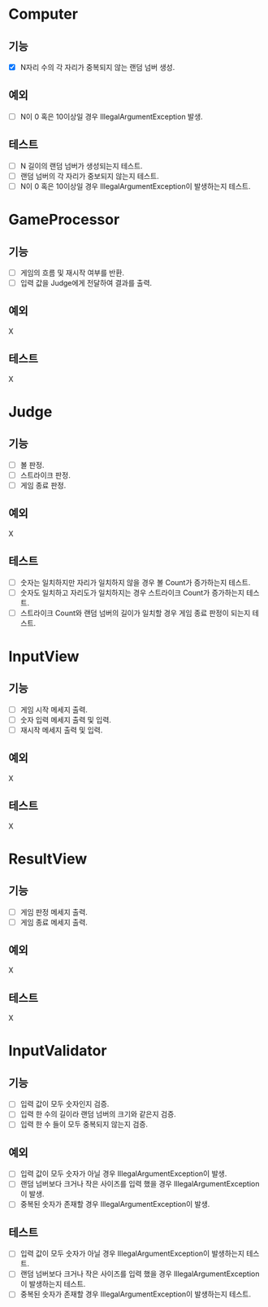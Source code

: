 # Computer
## 기능
- [X] N자리 수의 각 자리가 중복되지 않는 랜덤 넘버 생성.

## 예외
- [ ] N이 0 혹은 10이상일 경우 IllegalArgumentException 발생.

## 테스트
- [ ] N 길이의 랜덤 넘버가 생성되는지 테스트.
- [ ] 랜덤 넘버의 각 자리가 중보되지 않는지 테스트.
- [ ] N이 0 혹은 10이상일 경우 IllegalArgumentException이 발생하는지 테스트.

# GameProcessor
## 기능
- [ ] 게임의 흐름 및 재시작 여부를 반환.
- [ ] 입력 값을 Judge에게 전달하여 결과를 출력.
## 예외
X
## 테스트
X

# Judge
## 기능
- [ ] 볼 판정.
- [ ] 스트라이크 판정.
- [ ] 게임 종료 판정.
## 예외
X
## 테스트
- [ ] 숫자는 일치하지만 자리가 일치하지 않을 경우 볼 Count가 증가하는지 테스트.
- [ ] 숫자도 일치하고 자리도가 일치하지는 경우 스트라이크 Count가 증가하는지 테스트.
- [ ] 스트라이크 Count와 랜덤 넘버의 길이가 일치할 경우 게임 종료 판정이 되는지 테스트.

# InputView
## 기능
- [ ] 게임 시작 메세지 출력.
- [ ] 숫자 입력 메세지 출력 및 입력.
- [ ] 재시작 메세지 출력 및 입력.

## 예외
X
## 테스트
X

# ResultView
## 기능
- [ ] 게임 판정 메세지 출력.
- [ ] 게임 종료 메세지 출력.

## 예외
X
## 테스트
X

# InputValidator
## 기능
- [ ] 입력 값이 모두 숫자인지 검증.
- [ ] 입력 한 수의 길이라 랜덤 넘버의 크기와 같은지 검증.
- [ ] 입력 한 수 들이 모두 중복되지 않는지 검증.

## 예외
- [ ] 입력 값이 모두 숫자가 아닐 경우 IllegalArgumentException이 발생.
- [ ] 랜덤 넘버보다 크거나 작은 사이즈를 입력 했을 경우 IllegalArgumentException이 발생.
- [ ] 중복된 숫자가 존재할 경우 IllegalArgumentException이 발생.

## 테스트
- [ ] 입력 값이 모두 숫자가 아닐 경우 IllegalArgumentException이 발생하는지 테스트.
- [ ] 랜덤 넘버보다 크거나 작은 사이즈를 입력 했을 경우 IllegalArgumentException이 발생하는지 테스트.
- [ ] 중복된 숫자가 존재할 경우 IllegalArgumentException이 발생하는지 테스트.